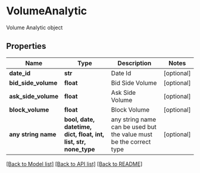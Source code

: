 # VolumeAnalytic

Volume Analytic object

## Properties
Name | Type | Description | Notes
------------ | ------------- | ------------- | -------------
**date_id** | **str** | Date Id | [optional] 
**bid_side_volume** | **float** | Bid Side Volume | [optional] 
**ask_side_volume** | **float** | Ask Side Volume | [optional] 
**block_volume** | **float** | Block Volume | [optional] 
**any string name** | **bool, date, datetime, dict, float, int, list, str, none_type** | any string name can be used but the value must be the correct type | [optional]

[[Back to Model list]](../README.md#documentation-for-models) [[Back to API list]](../README.md#documentation-for-api-endpoints) [[Back to README]](../README.md)


